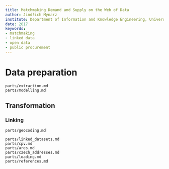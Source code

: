 ```yaml
---
title: Matchmaking Demand and Supply on the Web of Data
author: Jindřich Mynarz
institute: Department of Information and Knowledge Engineering, University of Economics
date: 2017
keywords:
- matchmaking
- linked data
- open data
- public procurement
---
```


# Data preparation

```include
parts/extraction.md
parts/modelling.md
```

## Transformation

### Linking

```include
parts/geocoding.md
```

```include
parts/linked_datasets.md
parts/cpv.md
parts/ares.md
parts/czech_addresses.md
parts/loading.md
parts/references.md
```

